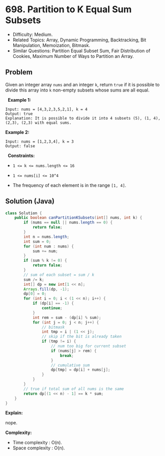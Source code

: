 # 698. Partition to K Equal Sum Subsets

- Difficulty: Medium.
- Related Topics: Array, Dynamic Programming, Backtracking, Bit Manipulation, Memoization, Bitmask.
- Similar Questions: Partition Equal Subset Sum, Fair Distribution of Cookies, Maximum Number of Ways to Partition an Array.

## Problem

Given an integer array ```nums``` and an integer ```k```, return ```true``` if it is possible to divide this array into ```k``` non-empty subsets whose sums are all equal.

 
**Example 1:**

```
Input: nums = [4,3,2,3,5,2,1], k = 4
Output: true
Explanation: It is possible to divide it into 4 subsets (5), (1, 4), (2,3), (2,3) with equal sums.
```

**Example 2:**

```
Input: nums = [1,2,3,4], k = 3
Output: false
```

 
**Constraints:**


	
- ```1 <= k <= nums.length <= 16```
	
- ```1 <= nums[i] <= 10^4```
	
- The frequency of each element is in the range ```[1, 4]```.



## Solution (Java)

```java
class Solution {
    public boolean canPartitionKSubsets(int[] nums, int k) {
        if (nums == null || nums.length == 0) {
            return false;
        }
        int n = nums.length;
        int sum = 0;
        for (int num : nums) {
            sum += num;
        }
        if (sum % k != 0) {
            return false;
        }
        // sum of each subset = sum / k
        sum /= k;
        int[] dp = new int[1 << n];
        Arrays.fill(dp, -1);
        dp[0] = 0;
        for (int i = 0; i < (1 << n); i++) {
            if (dp[i] == -1) {
                continue;
            }
            int rem = sum - (dp[i] % sum);
            for (int j = 0; j < n; j++) {
                // bitmask
                int tmp = i | (1 << j);
                // skip if the bit is already taken
                if (tmp != i) {
                    // num too big for current subset
                    if (nums[j] > rem) {
                        break;
                    }
                    // cumulative sum
                    dp[tmp] = dp[i] + nums[j];
                }
            }
        }
        // true if total sum of all nums is the same
        return dp[(1 << n) - 1] == k * sum;
    }
}
```

**Explain:**

nope.

**Complexity:**

* Time complexity : O(n).
* Space complexity : O(n).
